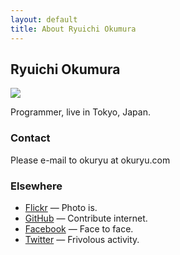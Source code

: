 ```yaml
---
layout: default
title: About Ryuichi Okumura
---
```

## Ryuichi Okumura

![](http://farm3.static.flickr.com/2694/4365409418_370faa5929_m.jpg)

Programmer, live in Tokyo, Japan.

### Contact

Please e-mail to okuryu at okuryu.com

### Elsewhere

- [Flickr](http://www.flickr.com/photos/okuryu/) &mdash; Photo is.
- [GitHub](https://github.com/okuryu) &mdash; Contribute internet.
- [Facebook](http://www.facebook.com/okuryu) &mdash; Face to face.
- [Twitter](https://twitter.com/okuryu) &mdash; Frivolous activity.

